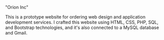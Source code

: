 "Orion Inc"

This is a prototype website for ordering web design and application development services.
I crafted this website using HTML, CSS, PHP, SQL, and Bootstrap technologies, and it's also connected to a MySQL database and Gmail.
